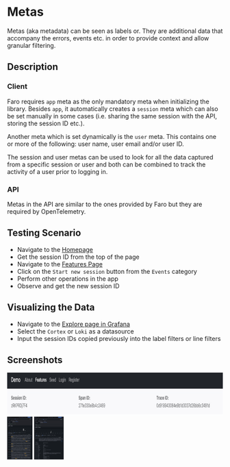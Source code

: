 # Metas

Metas (aka metadata) can be seen as labels or. They are additional data that accompany the errors, events etc. in order
to provide context and allow granular filtering.

## Description

### Client

Faro requires `app` meta as the only mandatory meta when initializing the library. Besides `app`,
it automatically creates a `session` meta which can also be set manually in some cases (i.e. sharing the same session
with the API, storing the session ID etc.).

Another meta which is set dynamically is the `user` meta. This contains one or more of the following: user name, user
email and/or user ID.

The session and user metas can be used to look for all the data captured from a specific session or user and both can
be combined to track the activity of a user prior to logging in.

### API

Metas in the API are similar to the ones provided by Faro but they are required by OpenTelemetry.

## Testing Scenario

- Navigate to the [Homepage](http://localhost:5173/)
- Get the session ID from the top of the page
- Navigate to the [Features Page](http://localhost:5173/features)
- Click on the `Start new session` button from the `Events` category
- Perform other operations in the app
- Observe and get the new session ID

## Visualizing the Data

- Navigate to the [Explore page in Grafana](http://localhost:3000/explore)
- Select the `Cortex` or `Loki` as a datasource
- Input the session IDs copied previously into the label filters or line filters

## Screenshots

[<img src="../assets/instrumentations/metasViewApp.png" alt="Viewing metas in the app" height="100" />](../assets/instrumentations/metasViewApp.png)
[<img src="../assets/instrumentations/metasViewExploreSession.png" alt="Viewing metas in Explore" height="100" />](../assets/instrumentations/metasViewExploreSession.png)
[<img src="../assets/instrumentations/metasViewExploreUser.png" alt="Viewing metas in Explore" height="100" />](../assets/instrumentations/metasViewExploreUser.png)
